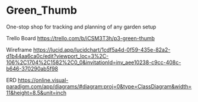 # Green_Thumb
One-stop shop for tracking and planning of any garden setup

Trello Board
https://trello.com/b/iCSM3T3h/p3-green-thumb


Wireframe
https://lucid.app/lucidchart/1cdf5a4d-0f59-435e-82a2-d1b44aa6ca0c/edit?viewport_loc=3%2C-106%2C1704%2C1582%2C0_0&invitationId=inv_aee10238-c9cc-408c-b646-370290ab5f98


ERD
https://online.visual-paradigm.com/app/diagrams/#diagram:proj=0&type=ClassDiagram&width=11&height=8.5&unit=inch
